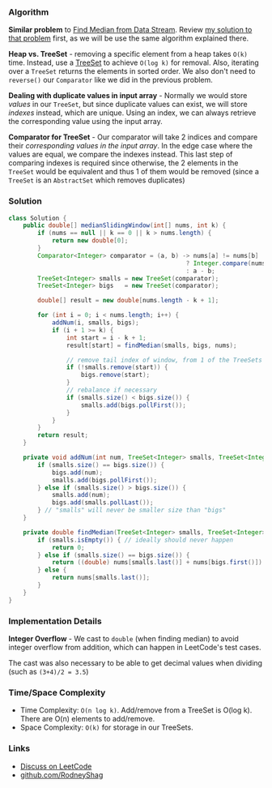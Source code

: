 ### Algorithm

__Similar problem__ to [Find Median from Data Stream](https://leetcode.com/problems/find-median-from-data-stream/). Review [my solution to that problem](https://github.com/RodneyShag/LeetCode_solutions/blob/master/Solutions/Find%20Median%20from%20Data%20Stream.md) first, as we will be use the same algorithm explained there.

__Heap vs. TreeSet__ - removing a specific element from a heap takes `O(k)` time. Instead, use a [TreeSet](https://docs.oracle.com/javase/8/docs/api/java/util/TreeSet.html) to achieve `O(log k)` for removal. Also, iterating over a `TreeSet` returns the elements in sorted order. We also don't need to `reverse()` our `Comparator` like we did in the previous problem.

__Dealing with duplicate values in input array__ - Normally we would store _values_ in our `TreeSet`, but since duplicate values can exist, we will store _indexes_ instead, which are unique. Using an index, we can always retrieve the corresponding value using the input array.

__Comparator for TreeSet__ - Our comparator will take 2 indices and compare their _corresponding values in the input array_. In the edge case where the values are equal, we compare the indexes instead. This last step of comparing indexes is required since otherwise, the 2 elements in the `TreeSet` would be equivalent and thus 1 of them would be removed (since a `TreeSet` is an `AbstractSet` which removes duplicates)


### Solution

```java
class Solution {
    public double[] medianSlidingWindow(int[] nums, int k) {
        if (nums == null || k == 0 || k > nums.length) {
            return new double[0];
        }
        Comparator<Integer> comparator = (a, b) -> nums[a] != nums[b]
                                                 ? Integer.compare(nums[a], nums[b])
                                                 : a - b;
        TreeSet<Integer> smalls = new TreeSet(comparator);
        TreeSet<Integer> bigs   = new TreeSet(comparator);

        double[] result = new double[nums.length - k + 1];

        for (int i = 0; i < nums.length; i++) {
            addNum(i, smalls, bigs);
            if (i + 1 >= k) {
                int start = i - k + 1;
                result[start] = findMedian(smalls, bigs, nums);

                // remove tail index of window, from 1 of the TreeSets
                if (!smalls.remove(start)) {
                    bigs.remove(start);
                }
                // rebalance if necessary
                if (smalls.size() < bigs.size()) {
                    smalls.add(bigs.pollFirst());
                }
            }
        }
        return result;
    }

    private void addNum(int num, TreeSet<Integer> smalls, TreeSet<Integer> bigs) {
        if (smalls.size() == bigs.size()) {
            bigs.add(num);
            smalls.add(bigs.pollFirst());
        } else if (smalls.size() > bigs.size()) {
            smalls.add(num);
            bigs.add(smalls.pollLast());
        } // "smalls" will never be smaller size than "bigs"
    }

    private double findMedian(TreeSet<Integer> smalls, TreeSet<Integer> bigs, int[] nums) {
        if (smalls.isEmpty()) { // ideally should never happen
            return 0;
        } else if (smalls.size() == bigs.size()) {
            return ((double) nums[smalls.last()] + nums[bigs.first()]) / 2;
        } else {
            return nums[smalls.last()];
        }
    }
}
```

### Implementation Details

__Integer Overflow__ - We cast to `double` (when finding median) to avoid integer overflow from addition, which can happen in LeetCode's test cases.

The cast was also necessary to be able to get decimal values when dividing (such as `(3+4)/2 = 3.5`)

### Time/Space Complexity

-  Time Complexity: `O(n log k)`. Add/remove from a TreeSet is O(log k). There are O(n) elements to add/remove.
- Space Complexity: `O(k)` for storage in our TreeSets.

### Links

- [Discuss on LeetCode](https://leetcode.com/problems/sliding-window-median/discuss/401208)
- [github.com/RodneyShag](https://github.com/RodneyShag)
